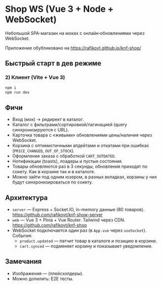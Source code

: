 ﻿# Shop WS (Vue 3 + Node + WebSocket)

Небольшой SPA-магазин на моках с онлайн‑обновлениями через WebSocket.

Приложение обубликовано на https://rafikovt.github.io/knf-shop/

## Быстрый старт в дев режиме


### 2) Клиент (Vite + Vue 3)
```bash
npm i
npm run dev

```

## Фичи
- Вход (мок) → редирект в каталог.
- Каталог с фильтрами/сортировкой/пагинацией (query синхронизируются с URL).
- Карточка товара с «живыми» обновлениями цены/наличия через WebSocket.
- Корзина с оптимистичными апдейтами и откатами при ошибках (`PRICE_CHANGED`, `OUT_OF_STOCK`).
- Оформление заказа с обработкой `CART_OUTDATED`.
- Нотификации (toasts), лоадеры и пустые состояния.
- Товары обновляются раз в 3 секунды, обновления приходят по сокету. Как в корзине так и в каталоге.
- Можно зайти под одним юзером, в разных вкладках, корзины у них будут синхронизироваться по сокету.

## Архитектура
- `server` — Express + Socket.IO, in-memory данные (80 товаров). https://github.com/rafikovt/knf-show-server
- `web` — Vue 3 + Pinia + Vue Router. Tailwind через CDN. https://github.com/rafikovt/knf-shop
- WebSocket подключается один раз (в `App.vue` через `useSocket`). События:
  - `product.updated` — патчит товар в каталоге и позицию в корзине.
  - `cart.synced` — подменяет корзину и показывает уведомление.

## Замечания
- Изображения — (плейсхолдеры).
- Можно допилить:  E2E тесты.

